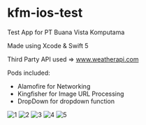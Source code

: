 # kfm-ios-test
Test App for PT Buana Vista Komputama

Made using Xcode & Swift 5

Third Party API used => www.weatherapi.com

Pods included:
- Alamofire for Networking
- Kingfisher for Image URL Processing
- DropDown for dropdown function

![1](https://i.ibb.co/tXjPns5/Simulator-Screen-Shot-i-Pod-touch-7th-generation-2021-12-24-at-13-19-51.png)
![2](https://i.ibb.co/L80ntvH/Simulator-Screen-Shot-i-Pod-touch-7th-generation-2021-12-24-at-13-19-55.png)
![3](https://i.ibb.co/McTKCZQ/Simulator-Screen-Shot-i-Pod-touch-7th-generation-2021-12-24-at-13-19-59.png)
![4](https://i.ibb.co/cv35pmG/Simulator-Screen-Shot-i-Pod-touch-7th-generation-2021-12-24-at-13-20-06.png)
![5](https://i.ibb.co/4TgMpVS/Simulator-Screen-Shot-i-Pod-touch-7th-generation-2021-12-24-at-13-20-12.png)

